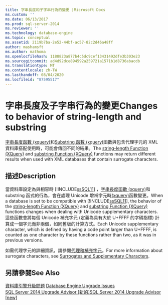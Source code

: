 ```yaml
---
title: 字串長度和子字串行為的變更 |Microsoft Docs
ms.custom: ''
ms.date: 06/13/2017
ms.prod: sql-server-2014
ms.reviewer: ''
ms.technology: database-engine
ms.topic: conceptual
ms.assetid: 2119b7ba-2e52-44bf-ac57-82c2d46a48ff
author: mashamsft
ms.author: mathoma
ms.openlocfilehash: 1188823a877b4c5dc9cef13431492dfe3b303e23
ms.sourcegitcommit: ad4d92dce894592a259721a1571b1d8736abacdb
ms.translationtype: MT
ms.contentlocale: zh-TW
ms.lasthandoff: 08/04/2020
ms.locfileid: "87595517"
---
```

# <a name="changes-to-behavior-of-string-length-and-substring"></a><span data-ttu-id="6af82-102">字串長度及子字串行為的變更</span><span class="sxs-lookup"><span data-stu-id="6af82-102">Changes to behavior of string-length and substring</span></span>
  <span data-ttu-id="6af82-103">[字串長度函數 &#40;xquery&#41;](/sql/xquery/functions-on-string-values-string-length)和[Substring 函數 &#40;xquery&#41;](/sql/xquery/functions-on-string-values-substring)函數與包含代理字元的 XML 資料庫搭配使用時，可能會傳回不同的結果。</span><span class="sxs-lookup"><span data-stu-id="6af82-103">The [string-length Function &#40;XQuery&#41;](/sql/xquery/functions-on-string-values-string-length) and [substring Function &#40;XQuery&#41;](/sql/xquery/functions-on-string-values-substring) functions may return different results when used with XML databases that contain surrogate characters.</span></span>  
  
## <a name="description"></a><span data-ttu-id="6af82-104">描述</span><span class="sxs-lookup"><span data-stu-id="6af82-104">Description</span></span>  
 <span data-ttu-id="6af82-105">當資料庫設定為與相容時 [!INCLUDE[ssSQL11](../../includes/sssql11-md.md)] ，[字串長度函數 &#40;xquery&#41;](/sql/xquery/functions-on-string-values-string-length)和 substring 函式的行為，會在處理 Unicode 增補字元時[&#40;xquery&#41;](/sql/xquery/functions-on-string-values-substring)函數變更。</span><span class="sxs-lookup"><span data-stu-id="6af82-105">When a database is set to be compatible with [!INCLUDE[ssSQL11](../../includes/sssql11-md.md)], the behavior of the [string-length Function &#40;XQuery&#41;](/sql/xquery/functions-on-string-values-string-length) and [substring Function &#40;XQuery&#41;](/sql/xquery/functions-on-string-values-substring) functions changes when dealing with Unicode supplementary characters.</span></span> <span data-ttu-id="6af82-106">這些函數會將每個 Unicode 補充字元 (定義為具有大於 U+FFFF 的字碼指標) 計算成一個字元而非兩個，如同舊版的計算方式。</span><span class="sxs-lookup"><span data-stu-id="6af82-106">Each Unicode supplementary character, which is defined by having a code point larger than U+FFFF, is counted as one character by these functions rather than two, as it was in previous versions.</span></span>  
  
 <span data-ttu-id="6af82-107">如需代理字元的詳細資訊，請參閱[代理和補充字元](https://go.microsoft.com/fwlink/?LinkId=178317)。</span><span class="sxs-lookup"><span data-stu-id="6af82-107">For more information about surrogate characters, see [Surrogates and Supplementary Characters](https://go.microsoft.com/fwlink/?LinkId=178317).</span></span>  
  
## <a name="see-also"></a><span data-ttu-id="6af82-108">另請參閱</span><span class="sxs-lookup"><span data-stu-id="6af82-108">See Also</span></span>  
 <span data-ttu-id="6af82-109">[資料庫引擎升級問題](../../../2014/sql-server/install/database-engine-upgrade-issues.md) </span><span class="sxs-lookup"><span data-stu-id="6af82-109">[Database Engine Upgrade Issues](../../../2014/sql-server/install/database-engine-upgrade-issues.md) </span></span>  
 [<span data-ttu-id="6af82-110">SQL Server 2014 Upgrade Advisor &#91;新的&#93;</span><span class="sxs-lookup"><span data-stu-id="6af82-110">SQL Server 2014 Upgrade Advisor &#91;new&#93;</span></span>](https://docs.microsoft.com/sql/sql-server/install/sql-server-2014-upgrade-advisor)  
  
  
